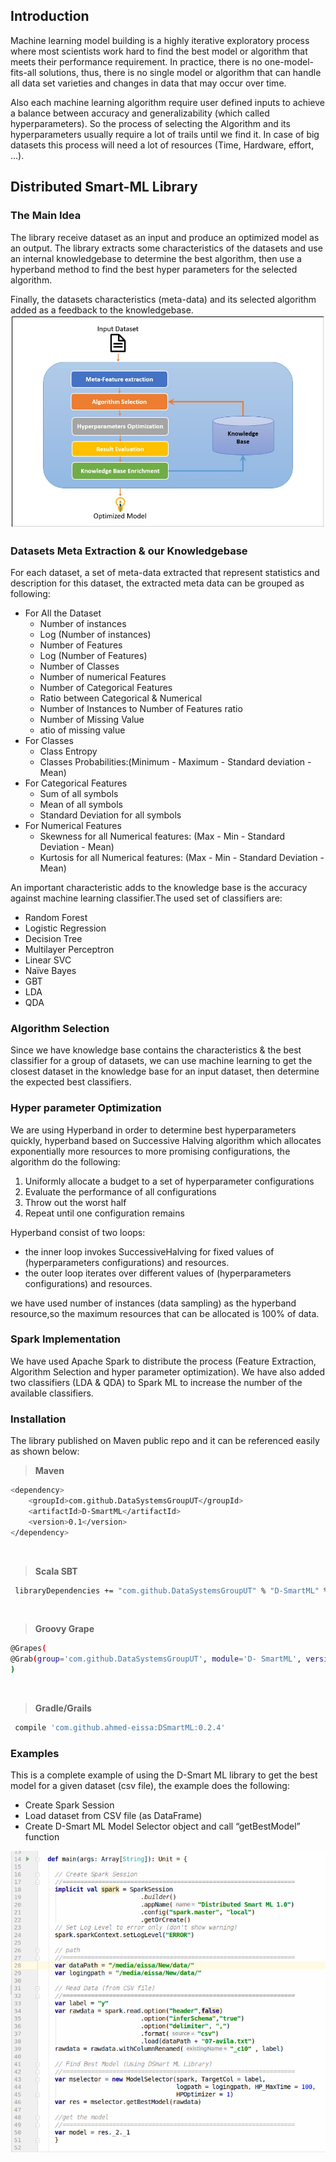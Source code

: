 ## Introduction ##
Machine learning model building is a highly iterative exploratory process where most scientists work hard to find the best model or algorithm that meets their performance requirement.
In practice, there is no one-model-fits-all solutions, thus, there is no single model or algorithm that can handle all data set varieties and changes in data that may occur over time. 
 
Also each machine learning algorithm require user defined inputs to achieve a balance between accuracy and generalizability (which called hyperparameters). 
So the process of selecting the Algorithm and its hyperparameters usually require a lot of trails until we find it. In case of big datasets this process will need a lot of resources (Time, Hardware, effort, …).


## Distributed Smart-ML Library

### The Main Idea
The library receive dataset as an input and produce an optimized model as an output.
The library extracts some characteristics of the datasets and use an internal knowledgebase to determine the best algorithm, then use a hyperband method to find the best hyper parameters for the selected algorithm.
 
Finally, the datasets characteristics (meta-data) and its selected algorithm added as a feedback to the knowledgebase.
![Main Idea](https://github.com/DataSystemsGroupUT/Distributed-SmartML/blob/master/Images/MainIdea.png)

### Datasets Meta Extraction & our Knowledgebase
For each dataset, a set of meta-data extracted that represent statistics and description for this dataset, the extracted meta data can be grouped as following:
- For All the Dataset
    - Number of instances
    - Log (Number of instances)
    - Number of Features
    - Log (Number of Features)
    - Number of Classes
    - Number of numerical Features
    - Number of Categorical Features
    - Ratio between Categorical & Numerical
    - Number of Instances to Number of Features ratio
    - Number of Missing Value
    - atio of missing value
- For Classes
    - Class Entropy
    - Classes Probabilities:(Minimum - Maximum - Standard deviation - Mean)
- For Categorical Features
    - Sum of all symbols
    - Mean of all symbols
    - Standard Deviation for all symbols
- For Numerical Features
    - Skewness for all Numerical features: (Max - Min - Standard Deviation - Mean)
    - Kurtosis for all Numerical features: (Max - Min - Standard Deviation - Mean)

An important characteristic adds to the knowledge base is the accuracy against machine learning classifier.The used set of classifiers are:
-	Random Forest 
-	Logistic Regression 
-	Decision Tree
-	Multilayer Perceptron 
-	Linear SVC 
-	Naïve Bayes 
-	GBT 
-	LDA 
-	QDA 

### Algorithm Selection
Since we have knowledge base contains the characteristics & the best classifier for a group of datasets, we can use machine learning to get the closest dataset in the knowledge base for an input dataset, then determine the expected best classifiers.

### Hyper parameter Optimization
We are using Hyperband in order to determine best hyperparameters quickly, hyperband based on Successive Halving algorithm which allocates exponentially more resources to more promising configurations, the algorithm do the following:
1)	Uniformly allocate a budget to a set of hyperparameter configurations
2)	Evaluate the performance of all configurations
3)	Throw out the worst half
4)	Repeat until one configuration remains
   
Hyperband consist of two loops:
- the inner loop invokes SuccessiveHalving for fixed values of (hyperparameters configurations) and resources.
- the outer loop iterates over different values of (hyperparameters configurations) and resources.

we have used number of instances (data sampling) as the hyperband resource,so the maximum resources that can be allocated is 100% of data.

### Spark Implementation
We have used Apache Spark to distribute the process (Feature Extraction, Algorithm Selection and hyper parameter optimization).
We have also added two classifiers (LDA & QDA) to Spark ML to increase the number of the available classifiers.

### Installation
The library published on Maven public repo and it can be referenced easily as shown below:


>**Maven**
```sh
<dependency>
	<groupId>com.github.DataSystemsGroupUT</groupId>
	<artifactId>D-SmartML</artifactId>
	<version>0.1</version>
</dependency>
```

 <br />
 
 >**Scala SBT**
```sh
 libraryDependencies += "com.github.DataSystemsGroupUT" % "D-SmartML" % "0.1"
 ```
 
  <br />
 
 >**Groovy Grape**
```sh
@Grapes(
@Grab(group='com.github.DataSystemsGroupUT', module='D- SmartML', version='0.1')
)
 ```
 <br />
 
 >**Gradle/Grails**
```sh
 compile 'com.github.ahmed-eissa:DSmartML:0.2.4'
 ```

### Examples
This is a complete example of using the D-Smart ML library to get the best model for a given dataset (csv file), the example does the following:
- Create Spark Session
- Load dataset from CSV file (as DataFrame)
- Create D-Smart ML Model Selector object and call “getBestModel” function

![Example](https://github.com/DataSystemsGroupUT/Distributed-SmartML/blob/master/Images/Ex.png)

	










